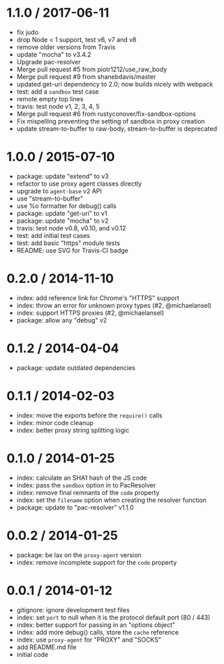 
1.1.0 / 2017-06-11
==================

  * fix judo
  * drop Node < 1 support, test v6, v7 and v8
  * remove older versions from Travis
  * update "mocha" to v3.4.2
  * Upgrade pac-resolver
  * Merge pull request #5 from piotr1212/use_raw_body
  * Merge pull request #9 from shanebdavis/master
  * updated get-uri dependency to 2.0; now builds nicely with webpack
  * test: add a `sandbox` test case
  * remote empty top lines
  * travis: test node v1, 2, 3, 4, 5
  * Merge pull request #6 from rustyconover/fix-sandbox-options
  * Fix mispelling preventing the setting of sandbox in proxy creation
  * update stream-to-buffer to raw-body, stream-to-buffer is deprecated

1.0.0 / 2015-07-10
==================

  * package: update "extend" to v3
  * refactor to use proxy agent classes directly
  * upgrade to `agent-base` v2 API
  * use "stream-to-buffer"
  * use %o formatter for debug() calls
  * package: update "get-uri" to v1
  * package: update "mocha" to v2
  * travis: test node v0.8, v0.10, and v0.12
  * test: add initial test cases
  * test: add basic "https" module tests
  * README: use SVG for Travis-CI badge

0.2.0 / 2014-11-10
==================

  * index: add reference link for Chrome's "HTTPS" support
  * index: throw an error for unknown proxy types (#2, @michaelansel)
  * index: support HTTPS proxies (#2, @michaelansel)
  * package: allow any "debug" v2

0.1.2 / 2014-04-04
==================

  * package: update outdated dependencies

0.1.1 / 2014-02-03
==================

  * index: move the exports before the `require()` calls
  * index: minor code cleanup
  * index: better proxy string splitting logic

0.1.0 / 2014-01-25
==================

  * index: calculate an SHA1 hash of the JS code
  * index: pass the `sandbox` option in to PacResolver
  * index: remove final remnants of the `code` property
  * index: set the `filename` option when creating the resolver function
  * package: update to "pac-resolver" v1.1.0

0.0.2 / 2014-01-25
==================

  * package: be lax on the `proxy-agent` version
  * index: remove incomplete support for the `code` property

0.0.1 / 2014-01-12
==================

  * gitignore: ignore development test files
  * index: set `port` to null when it is the protocol default port (80 / 443)
  * index: better support for passing in an "options object"
  * index: add more debug() calls, store the `cache` reference
  * index: use `proxy-agent` for "PROXY" and "SOCKS"
  * add README.md file
  * initial code
